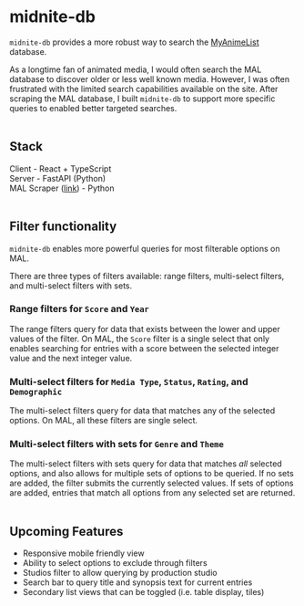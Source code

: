 # midnite-db

`midnite-db` provides a more robust way to search the [MyAnimeList](https://myanimelist.net/anime.php) database.

As a longtime fan of animated media, I would often search the MAL database to discover older or less well known media. However, I was often frustrated with the limited search capabilities available on the site. After scraping the MAL database, I built `midnite-db` to support more specific queries to enabled better targeted searches.
<br>
<br>
## Stack

Client - React + TypeScript  
Server - FastAPI (Python)  
MAL Scraper ([link](https://github.com/jkim421/midnite-scraper)) - Python
<br>
<br>
## Filter functionality

`midnite-db` enables more powerful queries for most filterable options on MAL.  

There are three types of filters available: range filters, multi-select filters, and multi-select filters with sets.
<br>
### Range filters for `Score` and `Year`

The range filters query for data that exists between the lower and upper values of the filter.  On MAL, the `Score` filter is a single select that only enables searching for entries with a score between the selected integer value and the next integer value.
<br>
### Multi-select filters for `Media Type`, `Status`, `Rating`, and `Demographic`

The multi-select filters query for data that matches any of the selected options. On MAL, all these filters are single select.
<br>
### Multi-select filters with sets for `Genre` and `Theme`

The multi-select filters with sets query for data that matches _all_ selected options, and also allows for multiple sets of options to be queried. If no sets are added, the filter submits the currently selected values. If sets of options are added, entries that match all options from any selected set are returned.
<br>
<br>
## Upcoming Features
- Responsive mobile friendly view
- Ability to select options to exclude through filters
- Studios filter to allow querying by production studio
- Search bar to query title and synopsis text for current entries
- Secondary list views that can be toggled (i.e. table display, tiles)
